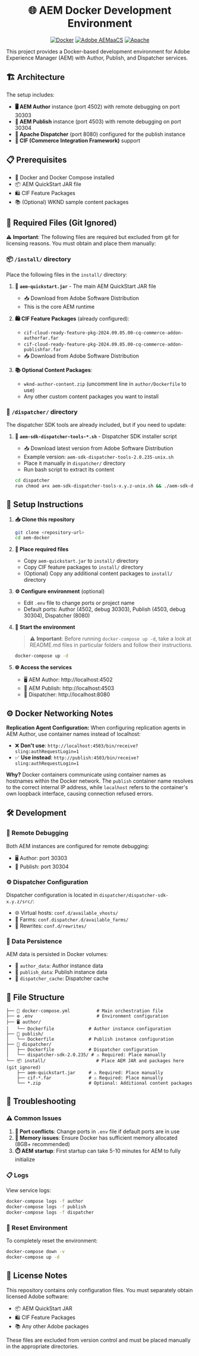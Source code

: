 <div align="center">
  
# 🌐 AEM Docker Development Environment 
  [![Docker](https://img.shields.io/badge/Docker-2496ED?style=for-the-badge&logo=docker&logoColor=white)](https://www.docker.com/)
  [![Adobe AEMaaCS](https://img.shields.io/badge/Adobe%20AEMaaCS-FF0000?style=for-the-badge&logo=adobe&logoColor=white)](https://business.adobe.com/products/experience-manager/adobe-experience-manager.html)
  [![Apache](https://img.shields.io/badge/Apache-D22128?style=for-the-badge&logo=apache&logoColor=white)](https://httpd.apache.org/)
</div>

This project provides a Docker-based development environment for Adobe Experience Manager (AEM) with Author, Publish, and Dispatcher services.

## 🏗️ Architecture

The setup includes:
- **🖥️ AEM Author** instance (port 4502) with remote debugging on port 30303
- **📰 AEM Publish** instance (port 4503) with remote debugging on port 30304  
- **🚦 Apache Dispatcher** (port 8080) configured for the publish instance
- **🛒 CIF (Commerce Integration Framework)** support

## 📋 Prerequisites

- 🐳 Docker and Docker Compose installed
- 📦 AEM QuickStart JAR file
- 🛍️ CIF Feature Packages
- 📚 (Optional) WKND sample content packages

## 📁 Required Files (Git Ignored)

⚠️ **Important**: The following files are required but excluded from git for licensing reasons. You must obtain and place them manually:

### 📦 `/install/` directory

Place the following files in the `install/` directory:

1. **📄 `aem-quickstart.jar`** - The main AEM QuickStart JAR file
   - 📥 Download from Adobe Software Distribution
   - This is the core AEM runtime

2. **🛍️ CIF Feature Packages** (already configured):
   - `cif-cloud-ready-feature-pkg-2024.09.05.00-cq-commerce-addon-authorfar.far`
   - `cif-cloud-ready-feature-pkg-2024.09.05.00-cq-commerce-addon-publishfar.far`
   - 📥 Download from Adobe Software Distribution

3. **📚 Optional Content Packages**:
   - `wknd-author-content.zip` (uncomment line in `author/Dockerfile` to use)
   - Any other custom content packages you want to install

### 🚦 `/dispatcher/` directory

The dispatcher SDK tools are already included, but if you need to update:

1. **🔧 `aem-sdk-dispatcher-tools-*.sh`** - Dispatcher SDK installer script
   - 📥 Download latest version from Adobe Software Distribution
   - Example version: `aem-sdk-dispatcher-tools-2.0.235-unix.sh`
   - Place it manually in `dispatcher/` directory
   - Run bash script to extract its content

   ```bash
   cd dispatcher
   run chmod a+x aem-sdk-dispatcher-tools-x.y.z-unix.sh && ./aem-sdk-dispatcher-tools-x.y.z-unix.sh
   ```

## 🚀 Setup Instructions

1. **📥 Clone this repository**
   ```bash
   git clone <repository-url>
   cd aem-docker
   ```

2. **📁 Place required files**
   - Copy `aem-quickstart.jar` to `install/` directory
   - Copy CIF feature packages to `install/` directory
   - (Optional) Copy any additional content packages to `install/` directory

3. **⚙️ Configure environment** (optional)
   - Edit `.env` file to change ports or project name
   - Default ports: Author (4502, debug 30303), Publish (4503, debug 30304), Dispatcher (8080)

4. **🐳 Start the environment**
   
   > ⚠️ **Important**: Before running `docker-compose up -d`, take a look at README.md files in particular folders and follow their instructions.
   
   ```bash
   docker-compose up -d
   ```

5. **🌐 Access the services**
   - 🖥️ AEM Author: http://localhost:4502
   - 📰 AEM Publish: http://localhost:4503  
   - 🚦 Dispatcher: http://localhost:8080

## ⚙️ Docker Networking Notes

**Replication Agent Configuration:**
When configuring replication agents in AEM Author, use container names instead of localhost:

- ❌ **Don't use**: `http://localhost:4503/bin/receive?sling:authRequestLogin=1`
- ✅ **Use instead**: `http://publish:4503/bin/receive?sling:authRequestLogin=1`

**Why?** Docker containers communicate using container names as hostnames within the Docker network. The `publish` container name resolves to the correct internal IP address, while `localhost` refers to the container's own loopback interface, causing connection refused errors.

## 🛠️ Development

### 🐛 Remote Debugging

Both AEM instances are configured for remote debugging:
- 🖥️ Author: port 30303
- 📰 Publish: port 30304

### ⚙️ Dispatcher Configuration

Dispatcher configuration is located in `dispatcher/dispatcher-sdk-x.y.z/src/`:
- 🌐 Virtual hosts: `conf.d/available_vhosts/`
- 🚜 Farms: `conf.dispatcher.d/available_farms/`
- 🔄 Rewrites: `conf.d/rewrites/`

### 💾 Data Persistence

AEM data is persisted in Docker volumes:
- 📂 `author_data`: Author instance data
- 📂 `publish_data`: Publish instance data  
- 📂 `dispatcher_cache`: Dispatcher cache

## 📁 File Structure

```
├── 🐳 docker-compose.yml          # Main orchestration file
├── ⚙️ .env                        # Environment configuration
├── 🖥️ author/
│   └── Dockerfile             # Author instance configuration
├── 📰 publish/
│   └── Dockerfile             # Publish instance configuration
├── 🚦 dispatcher/
│   ├── Dockerfile             # Dispatcher configuration
│   └── dispatcher-sdk-2.0.235/ # ⚠️ Required: Place manually
└── 📦 install/                   # Place AEM JAR and packages here (git ignored)
    ├── aem-quickstart.jar     # ⚠️ Required: Place manually
    ├── cif-*.far              # ⚠️ Required: Place manually
    └── *.zip                  # Optional: Additional content packages
```

## 🔧 Troubleshooting

### ⚠️ Common Issues

1. **🚪 Port conflicts**: Change ports in `.env` file if default ports are in use
2. **💾 Memory issues**: Ensure Docker has sufficient memory allocated (8GB+ recommended)
3. **⏱️ AEM startup**: First startup can take 5-10 minutes for AEM to fully initialize

### 📋 Logs

View service logs:
```bash
docker-compose logs -f author
docker-compose logs -f publish  
docker-compose logs -f dispatcher
```

### 🔄 Reset Environment

To completely reset the environment:
```bash
docker-compose down -v
docker-compose up -d
```

## 📄 License Notes

This repository contains only configuration files. You must separately obtain licensed Adobe software:
- 📦 AEM QuickStart JAR
- 🛍️ CIF Feature Packages
- 📚 Any other Adobe packages

These files are excluded from version control and must be placed manually in the appropriate directories.